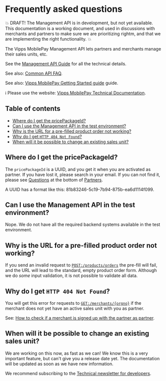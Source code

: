 <!-- START_METADATA
---
title: Management API Frequently Asked Questions
sidebar_label: FAQ
sidebar_position: 45
description: Frequently asked questions for the Management API.
pagination_next: null
pagination_prev: null
---
END_METADATA -->

# Frequently asked questions

💥 
DRAFT! The Management API is in development, but not yet available.
This documentation is a working document, and used in discussions with
merchants and partners to make sure we are prioritizing rightm,
and that we are implementing the right functionality.
💥

The Vipps MobilePay Management API lets partners and merchants manage their sales units, etc.

See the
[Management API Guide](vipps-partner-api.md)
for all the technical details.

See also:
[Common API FAQ](https://developer.vippsmobilepay.com/docs/vipps-developers/faqs).

See also:
[Vipps MobilePay Getting Started guide](https://developer.vippsmobilepay.com/docs/vipps-developers/getting-started)
guide.

<!-- START_COMMENT -->

ℹ️ Please use the website:
[Vipps MobilePay Technical Documentation](https://developer.vippsmobilepay.com/).

## Table of contents

* [Where do I get the pricePackageId?](#where-do-i-get-the-pricepackageid)
* [Can I use the Management API in the test environment?](#can-i-use-the-partner-api-in-the-test-environment)
* [Why is the URL for a pre-filled product order not working?](#why-is-the-url-for-a-pre-filled-product-order-not-working)
* [Why do I get `HTTP 404 Not Found`?](#why-do-i-get-http-404-not-found)
* [When will it be possible to change an existing sales unit?](#when-will-it-be-possible-to-change-an-existing-sales-unit)

<!-- END_COMMENT -->

## Where do I get the pricePackageId?

The `pricePackageId` is a UUID, and you get it when you are activated as partner.
If you have lost it, please search in your email.
If you can not find it, please see
[Questions](https://developer.vippsmobilepay.com/docs/vipps-partner#questions)
at the bottom of
[Partners](https://developer.vippsmobilepay.com/docs/vipps-partner).

A UUID has a format like this: 81b83246-5c19-7b94-875b-ea6d1114f099.

## Can I use the Management API in the test environment?

Nope. We do not have all the required backend systems available in the test
environment.

## Why is the URL for a pre-filled product order not working?

If you send an invalid request to
[`POST:/products/orders`](https://developer.vippsmobilepay.com/api/partner#tag/Vipps-Product-Orders/operation/orderProduct)
the pre-fill will fail, and the URL will lead to the standard, empty
product order form. Although we do _some_ input validation, it is not possible
to validate all data.

## Why do I get `HTTP 404 Not Found`?

You will get this error for requests to
[`GET:/merchants/{orgno}`](https://developer.vippsmobilepay.com/api/partner#tag/Merchants/operation/getMerchant)
if the merchant does not yet have an active sales unit with you as partner.

See:
[How to check if a merchant is signed up with the partner as partner](https://developer.vippsmobilepay.com/docs/vipps-partner#how-to-check-if-a-merchant-is-signed-up-with-the-partner-as-partner).

## When will it be possible to change an existing sales unit?

We are working on this now, as fast as we can!
We know this is a very important feature, but can't give you a release date yet.
The documentation will be updated as soon as we have new information.

We recommend subscribing to the
[Technical newsletter for developers](https://developer.vippsmobilepay.com/docs/vipps-developers/newsletters).
